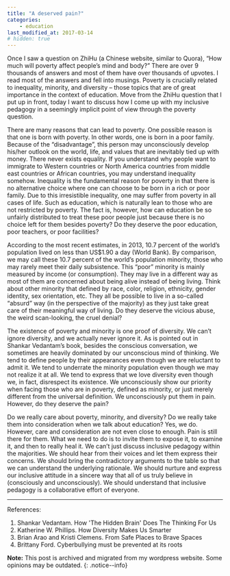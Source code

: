 ```yaml
---
title: "A deserved pain?"
categories: 
    - education
last_modified_at: 2017-03-14
# hidden: true
---
```


Once I saw a question on ZhiHu (a Chinese website, similar to Quora), “How much will poverty affect people’s mind and body?” There are over 9 thousands of answers and most of them have over thousands of upvotes. I read most of the answers and fell into musings. Poverty is crucially related to inequality, minority, and diversity – those topics that are of great importance in the context of education. Move from the ZhiHu question that I put up in front, today I want to discuss how I come up with my inclusive pedagogy in a seemingly implicit point of view through the poverty question.

There are many reasons that can lead to poverty. One possible reason is that one is born with poverty. In other words, one is born in a poor family. Because of the “disadvantage”, this person may unconsciously develop his/her outlook on the world, life, and values that are inevitably tied up with money. There never exists equality. If you understand why people want to immigrate to Western countries or North America countries from middle east countries or African countries, you may understand inequality somehow.  Inequality is the fundamental reason for poverty in that there is no alternative choice where one can choose to be born in a rich or poor family. Due to this irresistible inequality, one may suffer from poverty in all cases of life. Such as education, which is naturally lean to those who are not restricted by poverty. The fact is, however, how can education be so unfairly distributed to treat these poor people just because there is no choice left for them besides poverty? Do they deserve the poor education, poor teachers, or poor facilities?

According to the most recent estimates, in 2013, 10.7 percent of the world’s population lived on less than US$1.90 a day (World Bank). By comparison, we may call these 10.7 percent of the world’s population minority, those who may rarely meet their daily subsistence. This “poor” minority is mainly measured by income (or consumption). They may live in a different way as most of them are concerned about being alive instead of being living. Think about other minority that defined by race, color, religion, ethnicity, gender identity, sex orientation, etc. They all be possible to live in a so-called “absurd” way (in the perspective of the majority) as they just take great care of their meaningful way of living. Do they deserve the vicious abuse, the weird scan-looking, the cruel denial?

The existence of poverty and minority is one proof of diversity. We can’t ignore diversity, and we actually never ignore it. As is pointed out in Shankar Vedantam’s book, besides the conscious conversation, we sometimes are heavily dominated by our unconscious mind of thinking. We tend to define people by their appearances even though we are reluctant to admit it. We tend to underrate the minority population even though we may not realize it at all. We tend to express that we love diversity even though we, in fact, disrespect its existence. We unconsciously show our priority when facing those who are in poverty, defined as minority, or just merely different from the universal definition. We unconsciously put them in pain. However, do they deserve the pain?

Do we really care about poverty, minority, and diversity? Do we really take them into consideration when we talk about education? Yes, we do. However, care and consideration are not even close to enough. Pain is still there for them. What we need to do is to invite them to expose it, to examine it, and then to really heal it. We can’t just discuss inclusive pedagogy within the majorities. We should hear from their voices and let them express their concerns. We should bring the contradictory arguments to the table so that we can understand the underlying rationale. We should nurture and express our inclusive attitude in a sincere way that all of us truly believe in (consciously and unconsciously). We should understand that inclusive pedagogy is a collaborative effort of everyone.

----
References:

1. Shankar Vedantam. How 'The Hidden Brain' Does The Thinking For Us
2. Katherine W. Phillips. How Diversity Makes Us Smarter
3. Brian Arao and Kristi Clemens. From Safe Places to Brave Spaces
4. Brittany Ford. Cyberbullying must be prevented at its roots

**Note:** This post is archived and migrated from my wordpress website. Some opinions may be outdated.
{: .notice--info}
